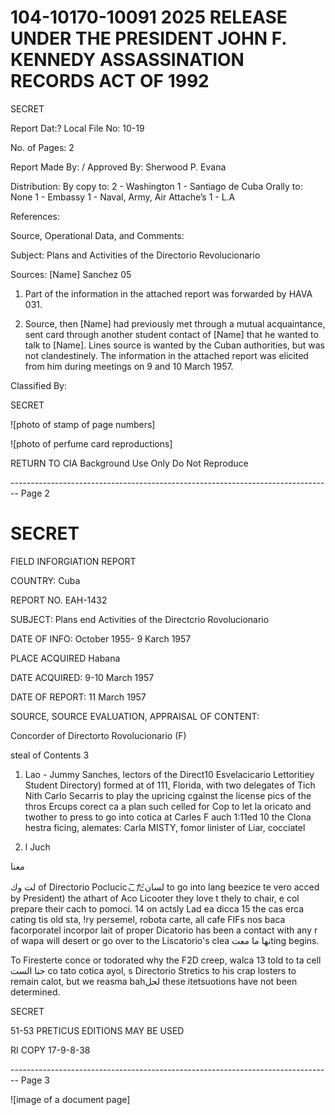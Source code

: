 # 104-10170-10091 2025 RELEASE UNDER THE PRESIDENT JOHN F. KENNEDY ASSASSINATION RECORDS ACT OF 1992

SECRET

Report Dat:? Local File No: 10-19

No. of Pages: 2

Report Made By: / Approved By: Sherwood P. Evana

Distribution:
By copy to: 2 - Washington
1 - Santiago de Cuba
Orally to: None
1 - Embassy 1 - Naval, Army, Air Attache’s
1 - L.A

References:

Source, Operational Data, and Comments:

Subject: Plans and Activities of the Directorio Revolucionario

Sources: [Name] Sanchez 05

1.  Part of the information in the attached report was forwarded by HAVA 031.

2.  Source, then [Name] had previously met through a mutual acquaintance, sent card through another student contact of [Name] that he wanted to talk to [Name]. Lines source is wanted by the Cuban authorities, but was not clandestinely. The information in the attached report was elicited from him during meetings on 9 and 10 March 1957.

Classified By:

SECRET

![photo of stamp of page numbers]

![photo of perfume card reproductions]

RETURN TO CIA
Background Use Only
Do Not Reproduce


-------------------------------------------------------------------------------- Page 2

# SECRET

FIELD INFORGIATION REPORT

COUNTRY: Cuba

REPORT NO. EAH-1432

SUBJECT: Plans end Activities of the Directcrio Rovolucionario

DATE OF INFO: October 1955-
9 Karch 1957

PLACE ACQUIRED Habana

DATE ACQUIRED: 9-10 March 1957

DATE OF REPORT: 11 March 1957

SOURCE, SOURCE EVALUATION, APPRAISAL OF CONTENT:

Concorder of Directorto Rovolucionario (F)

steal of Contents 3

1.  Lao - Jummy Sanches, lectors of the Direct10 Esvelacicario Lettoritiey Student Directory) formed at of 111, Florida, with two delegates of Tich Nith Carlo Secarris to play the upricing cgainst the license pics of the thros Ercups corect ca a plan such celled for Cop to let la oricato and twother to press to go into cotica at Carles F auch 1:11ed 10 the Clona hestra ficing, alemates: Carla MISTY, fomor linister of Liar, cocciatel

2.  l Juch

معنا

لت وك of Directorio Poclucicこだلسان to go into lang beezice te vero acced by President) the athart of Aco Licooter they love t thely to chair, e col prepare their cach to pomoci. 14 on actsly Lad ea dicca 15 the cas erca cating tis old sta, !ry persemel, robota carte, all cafe FIFs nos baca facorporatel incorpor lait of proper Dicatorio has been a contact with any r of wapa will desert or go over to the Liscatorio's clea نها ما معتting begins.

To Firesterte conce or todorated why the F2D creep, walca 13 told to ta cell حنا الست co tato cotica ayol, s Directorio Stretics to his crap losters to remain calot, but we reasma bahلحل these itetsuotions have not been determined.

SECRET

51-53 PRETICUS EDITIONS MAY BE USED

RI COPY 17-9-8-38


-------------------------------------------------------------------------------- Page 3

![image of a document page]
